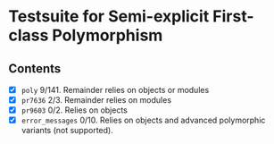 # Testsuite for Semi-explicit First-class Polymorphism

## Contents
- [x] `poly` 9/141. Remainder relies on objects or modules
- [x] `pr7636` 2/3. Remainder relies on modules
- [x] `pr9603` 0/2. Relies on objects
- [x] `error_messages` 0/10. Relies on objects and advanced polymorphic variants (not supported).
